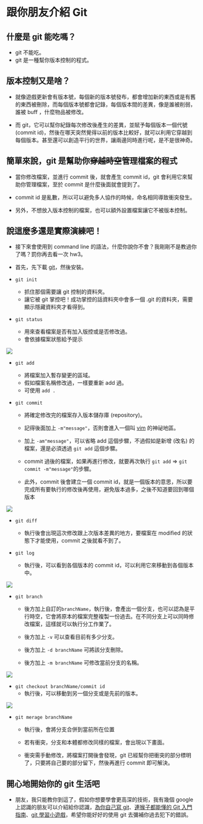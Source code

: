 # 跟你朋友介紹 Git

## 什麼是 git 能吃嗎？

- git 不能吃。
-  git 是一種幫你版本控制的程式。


## 版本控制又是啥？

- 就像遊戲更新會有版本號，每個新的版本號發布，都會增加新的東西或是有舊的東西被刪除，而每個版本號都會記錄，每個版本間的差異，像是誰被削弱，誰被 buff ，什麼物品被修改。

- 而 git，它可以幫你紀錄每次修改後產生的差異，並賦予每個版本一個代號 (commit id)，然後在哪天突然覺得以前的版本比較好，就可以利用它穿越到每個版本。甚至還可以創造平行的世界，讓兩邊同時進行呢，是不是很神奇。

## 簡單來說，git 是幫助你~~穿越時空~~管理檔案的程式

- 當你修改檔案，並進行 commit 後，就會產生 commit id，git 會利用它來幫助你管理檔案，至於 commit 是什麼後面就會提到了。

- commit id 是亂數，所以可以避免多人協作的時候，命名相同導致衝突發生。

- 另外，不想放入版本控制的檔案，也可以額外設置檔案讓它不被版本控制。

## 說這麼多還是實際演練吧！

- 接下來會使用到 command line 的語法，什麼你說你不會？我剛剛不是教過你了嗎？罰你再去看一次 hw3。

- 首先，先下載 [git](https://git-scm.com/download/win)，然後安裝。

- `git init` 
    - 抓住那個需要讓 git 控制的資料夾。
    - 讓它被 git 掌控吧！成功掌控的話資料夾中會多一個 .git 的資料夾，需要顯示隱藏資料夾才看得到。

- `git status`
    - 用來查看檔案是否有加入版控或是否修改過。
    - 會依據檔案狀態給予提示

![](https://i.imgur.com/NO9CIob.gif)

- `git add` 
    - 將檔案加入暫存變更的區域。
    - 假如檔案名稱修改過，一樣要重新 add 過。
    - 可使用 `add .` 

- `git commit`
    - 將確定修改完的檔案存入版本儲存庫 (repository)。

    - 記得後面加上 `-m"message"`，否則會進入一個叫 [vim](https://gitbook.tw/chapters/command-line/vim-introduction.html) 的神祕地區。

    - 加上 `-am"message"`，可以省略 add 這個步驟，不過假如是新增 (改名) 的檔案，還是必須透過 `git add` 這個步驟。

    - commit 過後的檔案，如果再進行修改，就要再次執行 `git add` => `git commit -m"message"`的步驟。

    - 此外，commit 後會建立一個 commit id，就是一個版本的意思，所以要完成所有要執行的修改後再使用，避免版本過多，之後不知道要回到哪個版本

![](https://i.imgur.com/5lsNxWv.gif)

- `git diff`
    - 執行後會出現這次修改跟上次版本差異的地方，要檔案在 modified 的狀態下才能使用，commit 之後就看不到了。

- `git log`
    - 執行後，可以看到各個版本的 commit id，可以利用它來移動到各個版本中。

![](https://i.imgur.com/gyalVao.gif)

- `git branch`

    - 後方加上自訂的`branchName`，執行後，會產出一個分支，也可以認為是平行時空，它會將原本的檔案完整複製一份過去。在不同分支上可以同時修改檔案，這樣就可以執行分工作業了。

    - 後方加上 `-v` 可以查看目前有多少分支。

    - 後方加上 `-d branchName` 可將該分支刪除。

    - 後方加上 `-m branchName` 可修改當前分支的名稱。

![](https://i.imgur.com/Zn202fw.gif)

- `git checkout branchName/commit id`
    - 執行後，可以移動到另一個分支或是先前的版本。

![](https://i.imgur.com/OEv1FM5.gif)

- `git merage branchName`
    - 執行後，會將分支合併到當前所在位置

    - 若有衝突，分支和本體都修改同樣的檔案，會出現以下畫面。

    - 衝突需手動修改，將檔案打開後會發現，git 已經幫你把衝突的部分標明了，只要將自己要的部分留下，然後再進行 commit 即可解決。

## 開心地開始你的 git 生活吧
- 朋友，我只能教你到這了，假如你想要學會更高深的技術，我有幾個 google 上認識的朋友可以介紹給你認識，[為你自己寫 git](https://gitbook.tw/)、[連猴子都能懂的 Git 入門指南](https://backlog.com/git-tutorial/tw/)、[git 學習小遊戲](https://learngitbranching.js.org/?locale=zh_TW)，希望你能好好的使用 git 去彌補你過去犯下的錯誤。
